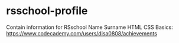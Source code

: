 # rsschool-profile
Contain information for RSschool
Name Surname
HTML CSS Basics: https://www.codecademy.com/users/disa0808/achievements
